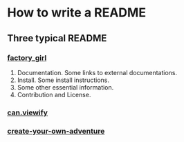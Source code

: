 # How to write a README

## Three typical README

### [factory_girl](https://github.com/thoughtbot/factory_girl)

1. Documentation. Some links to external documentations.
2. Install. Some install instructions.
3. Some other essential information.
4. Contribution and License.

### [can.viewify](https://github.com/zkat/can.viewify)

### [create-your-own-adventure](https://github.com/udacity/create-your-own-adventure)




